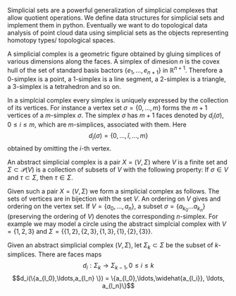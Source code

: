 Simplicial sets are a powerful generalization of simplicial complexes that allow quotient operations. We define data structures for simplicial sets and implement them in python. Eventually we want to do topological data analysis of point cloud data using simplicial sets as the objects representing homotopy types/ topological spaces.  

A simplicial complex is a geometric figure obtained by gluing simplices of various dimensions along the faces. A simplex of dimesion $n$ is the covex hull of the set of standard basis bactors $\{e_1,\ldots, e_{n+1}\}$ in $\mathbb{R}^{n+1}$. Therefore a $0$-simplex is a point, a $1$-simplex is a line segment, a $2$-simplex is a triangle, a $3$-simplex is a tetrahedron and so on. 

In a simplcial complex every simplex is uniquely expressed by the collection of its vertices. For instance a vertex set $\sigma =\{0,\ldots,m\}$ forms the $m+1$ vertices of a $m$-simplex $\sigma$. The simplex $\sigma$ has $m+1$ faces denoted by $d_i(\sigma), 0\leq i \leq m$, which are $m$-simplices, associated with them. Here $$d_i(\sigma) = \{0,\ldots,\hat{i}, \ldots,m\}$$ obtained by omitting the $i$-th vertex. 

An abstract simplicial complex is a pair $X = (V,\Sigma)$ where $V$ is a finite set and $\Sigma \subset \mathcal{P}(V)$ is a collection of subsets of $V$ with the following property: If $\sigma \in V$ and $\tau \subset \Sigma$, then $\tau \in \Sigma$.

Given such a pair $X = (V,\Sigma)$ we form a simplicial complex as follows. The sets of vertices are in bijection with the set $V$. An ordering on $V$ gives and ordering on the vertex set. If $V = \{a_0,\ldots,a_n\}$, a subset $\sigma = \{a_{k_0} \ldots a_{k_n}\}$ (preserving the ordering of $V$) denotes the corresponding $n$-simplex. For example we may model a circle using the abstract simplcial complex with $V = \{1,2,3\}$ and $\Sigma = \{\{1,2\},\{2,3\}, \{1,3\},\{1\}, \{2\},\{3\}\}$.

Given an abstract simplicial complex $(V,\Sigma)$, let $\Sigma_k \subset \Sigma$ be the subset of $k$-simplices. There are faces maps $$d_i: \Sigma_k \to \Sigma_{k-1}, \, 0 \leq i \leq k$$ $$d_i(\{a_{l_0},\ldots,a_{l_n} \}) = \{a_{l_0},\ldots,\widehat{a_{l_i}}, \ldots, a_{l_n}\}$$
